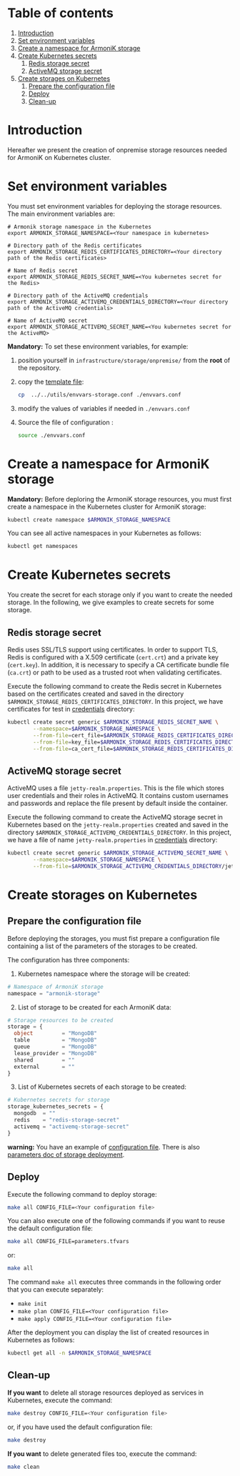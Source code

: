# Table of contents

1. [Introduction](#introduction)
2. [Set environment variables](#set-environment-variables)
3. [Create a namespace for ArmoniK storage](#create-a-namespace-for-armonik-storage)
4. [Create Kubernetes secrets](#create-kubernetes-secrets)
    1. [Redis storage secret](#redis-storage-secret)
    2. [ActiveMQ storage secret](#activemq-storage-secret)
5. [Create storages on Kubernetes](#create-storages-on-kubernetes)
    1. [Prepare the configuration file](#prepare-the-configuration-file)
    2. [Deploy](#deploy)
    3. [Clean-up](#clean-up)

# Introduction

Hereafter we present the creation of onpremise storage resources needed for ArmoniK on Kubernetes cluster.

# Set environment variables

You must set environment variables for deploying the storage resources. The main environment variables are:

```buildoutcfg
# Armonik storage namespace in the Kubernetes
export ARMONIK_STORAGE_NAMESPACE=<Your namespace in kubernetes>

# Directory path of the Redis certificates
export ARMONIK_STORAGE_REDIS_CERTIFICATES_DIRECTORY=<Your directory path of the Redis certificates>
    
# Name of Redis secret
export ARMONIK_STORAGE_REDIS_SECRET_NAME=<You kubernetes secret for the Redis>

# Directory path of the ActiveMQ credentials
export ARMONIK_STORAGE_ACTIVEMQ_CREDENTIALS_DIRECTORY=<Your directory path of the ActiveMQ credentials>
    
# Name of ActiveMQ secret
export ARMONIK_STORAGE_ACTIVEMQ_SECRET_NAME=<You kubernetes secret for the ActiveMQ>
```

**Mandatory:** To set these environment variables, for example:

1. position yourself in `infrastructure/storage/onpremise/` from the **root** of the repository.

2. copy the [template file](../../utils/envvars-storage.conf):

    ```bash
    cp  ../../utils/envvars-storage.conf ./envvars.conf
    ```

3. modify the values of variables if needed in `./envvars.conf`

4. Source the file of configuration :

   ```bash
   source ./envvars.conf
   ```

# Create a namespace for ArmoniK storage

**Mandatory:** Before deploring the ArmoniK storage resources, you must first create a namespace in the Kubernetes
cluster for ArmoniK storage:

```bash
kubectl create namespace $ARMONIK_STORAGE_NAMESPACE
```

You can see all active namespaces in your Kubernetes as follows:

```bash
kubectl get namespaces
```

# Create Kubernetes secrets

You create the secret for each storage only if you want to create the needed storage. In the following, we give examples
to create secrets for some storage.

## Redis storage secret

Redis uses SSL/TLS support using certificates. In order to support TLS, Redis is configured with a X.509
certificate (`cert.crt`) and a private key (`cert.key`). In addition, it is necessary to specify a CA certificate bundle
file (`ca.crt`) or path to be used as a trusted root when validating certificates.

Execute the following command to create the Redis secret in Kubernetes based on the certificates created and saved in
the directory `$ARMONIK_STORAGE_REDIS_CERTIFICATES_DIRECTORY`. In this project, we have certificates for test
in [credentials](../../credentials) directory:

```bash
kubectl create secret generic $ARMONIK_STORAGE_REDIS_SECRET_NAME \
        --namespace=$ARMONIK_STORAGE_NAMESPACE \
        --from-file=cert_file=$ARMONIK_STORAGE_REDIS_CERTIFICATES_DIRECTORY/cert.crt \
        --from-file=key_file=$ARMONIK_STORAGE_REDIS_CERTIFICATES_DIRECTORY/cert.key \
        --from-file=ca_cert_file=$ARMONIK_STORAGE_REDIS_CERTIFICATES_DIRECTORY/ca.crt
```

## ActiveMQ storage secret

ActiveMQ uses a file `jetty-realm.properties`. This is the file which stores user credentials and their roles in
ActiveMQ. It contains custom usernames and passwords and replace the file present by default inside the container.

Execute the following command to create the ActiveMQ storage secret in Kubernetes based on the `jetty-realm.properties`
created and saved in the directory `$ARMONIK_STORAGE_ACTIVEMQ_CREDENTIALS_DIRECTORY`. In this project, we have a file of
name `jetty-realm.properties` in [credentials](../../credentials) directory:

```bash
kubectl create secret generic $ARMONIK_STORAGE_ACTIVEMQ_SECRET_NAME \
        --namespace=$ARMONIK_STORAGE_NAMESPACE \
        --from-file=$ARMONIK_STORAGE_ACTIVEMQ_CREDENTIALS_DIRECTORY/jetty-realm.properties
```

# Create storages on Kubernetes

## Prepare the configuration file

Before deploying the storages, you must fist prepare a configuration file containing a list of the parameters of the
storages to be created.

The configuration has three components:

1. Kubernetes namespace where the storage will be created:

```terraform
# Namespace of ArmoniK storage
namespace = "armonik-storage"
```

2. List of storage to be created for each ArmoniK data:

```terraform
# Storage resources to be created
storage = {
  object         = "MongoDB"
  table          = "MongoDB"
  queue          = "MongoDB"
  lease_provider = "MongoDB"
  shared         = ""
  external       = ""
}
```

3. List of Kubernetes secrets of each storage to be created:

```terraform
# Kubernetes secrets for storage
storage_kubernetes_secrets = {
  mongodb  = ""
  redis    = "redis-storage-secret"
  activemq = "activemq-storage-secret"
}
```

**warning:** You have an example of [configuration file](./parameters.tfvars). There is
also [parameters doc of storage deployment](../../docs/deploy/storage-deploy-config.md).

## Deploy

Execute the following command to deploy storage:

```bash
make all CONFIG_FILE=<Your configuration file> 
```

You can also execute one of the following commands if you want to reuse the default configuration file:

```bash
make all CONFIG_FILE=parameters.tfvars 
```

or:

```bash
make all
```

The command `make all` executes three commands in the following order that you can execute separately:

* `make init`
* `make plan CONFIG_FILE=<Your configuration file>`
* `make apply CONFIG_FILE=<Your configuration file>`

After the deployment you can display the list of created resources in Kubernetes as follows:

```bash
kubectl get all -n $ARMONIK_STORAGE_NAMESPACE
```

## Clean-up

**If you want** to delete all storage resources deployed as services in Kubernetes, execute the command:

```bash
make destroy CONFIG_FILE=<Your configuration file> 
```

or, if you have used the default configuration file:

```bash
make destroy
```

**If you want** to delete generated files too, execute the command:

```bash
make clean
```